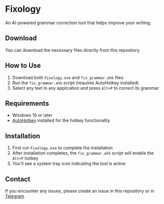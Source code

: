 # Fixology

An AI-powered grammar correction tool that helps improve your writing.

## Download

You can download the necessary files directly from this repository.

## How to Use

1. Download both `Fixology.exe` and `fix_grammar.ahk` files
2. Run the `fix_grammar.ahk` script (requires AutoHotkey installed)
3. Select any text in any application and press `Alt+P` to correct its grammar

## Requirements

- Windows 10 or later
- [AutoHotkey](https://www.autohotkey.com/) installed for the hotkey functionality

## Installation

1. First run `Fixology.exe` to complete the installation
2. After installation completes, the `fix_grammar.ahk` script will enable the `Alt+P` hotkey
3. You'll see a system tray icon indicating the tool is active

## Contact

If you encounter any issues, please create an issue in this repository or in [Telegram](https://t.me/RtxMumin)